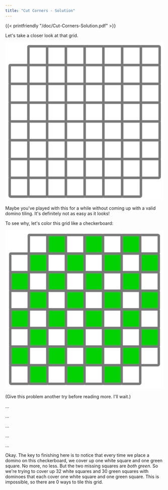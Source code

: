 ```yaml
---
title: "Cut Corners - Solution"
---
```



{{< printfriendly "/doc/Cut-Corners-Solution.pdf" >}}

Let's take a closer look at that grid.

![plain-grid](/img/Plain-Grid.png)

Maybe you've played with this for a while without coming up with a valid domino tiling. It's definitely not as easy as it looks!

To see why, let's color this grid like a checkerboard:

![checkered-grid](/img/Checkered-Grid.png)

(Give this problem another try before reading more. I'll wait.)

...

...

...

...

...

Okay. The key to finishing here is to notice that every time we place a domino on this checkerboard, we cover up one white square and one green square. No more, no less. But the two missing squares are *both green*. So we're trying to cover up 32 white squares and 30 green squares with dominoes that each cover one white square and one green square. This is impossible, so there are 0 ways to tile this grid.
